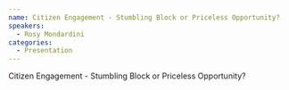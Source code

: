 ```yaml
--- 
name: Citizen Engagement - Stumbling Block or Priceless Opportunity?
speakers: 
  - Rosy Mondardini
categories:
  - Presentation
---
```


Citizen Engagement - Stumbling Block or Priceless Opportunity?
